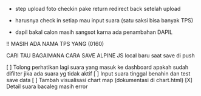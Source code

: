 - step upload foto checkin pake return redirect back setelah upload
- harusnya check in setiap mau input suara (satu saksi bisa banyak TPS)

- dapil bakal calon masih sangsot karna ada penambahan DAPIL

!! MASIH ADA NAMA TPS YANG (0160)

CARI TAU BAGAIMANA CARA SAVE ALPINE JS local baru saat save di push

[ ] Tolong perhatikan lagi suara yang masuk ke dashboard apakah sudah difilter jika ada suara yg tidak aktif
[ ] Input suara tinggal benahin dan test save data
[ ] Tambah visualisasi chart map (dokumentasi di chart.html)
[X] Detail suara bacaleg masih error